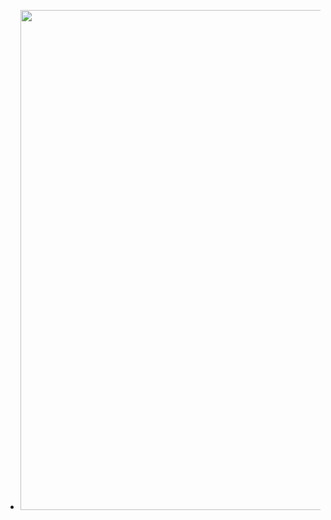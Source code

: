 - <img src="https://user-images.githubusercontent.com/67457712/226149748-1d2b7c19-84a8-41c8-af2e-43cb3e9744db.jpg" width="800">